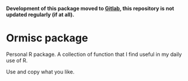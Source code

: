 
**Development of this package moved to
[Gitlab](https://gitlab.com/zauster/ormisc), this repository is not
updated regularly (if at all).**

# Ormisc package

Personal R package. A collection of function that I find useful
in my daily use of R.

Use and copy what you like.

